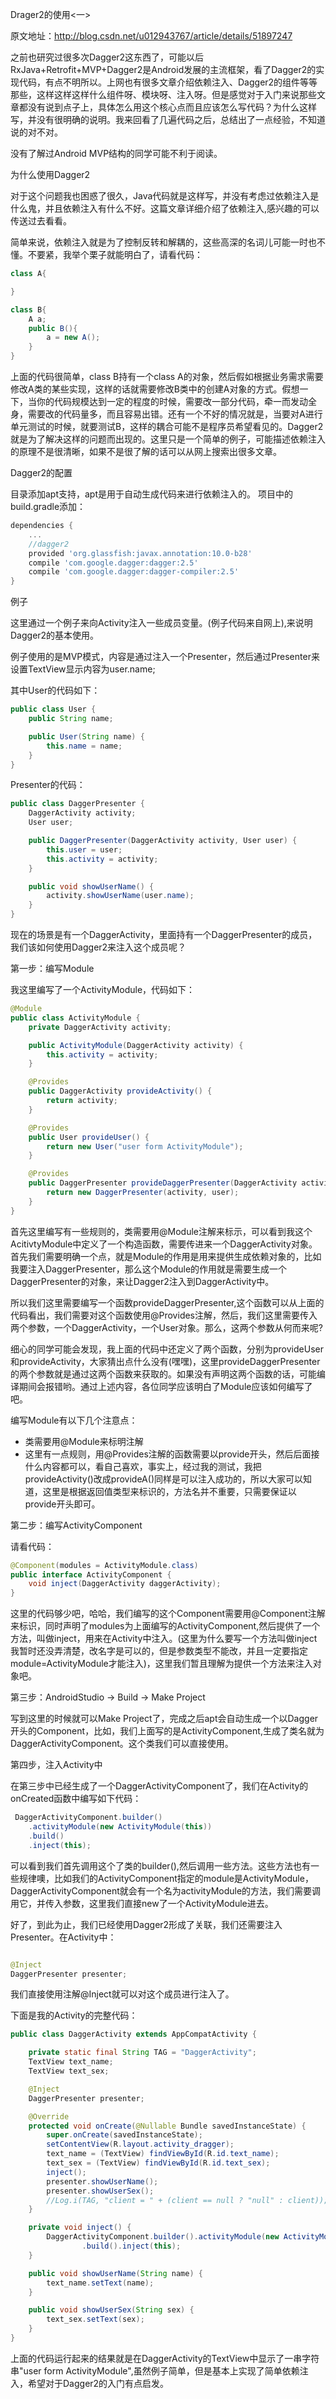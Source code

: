 Drager2的使用<一>

原文地址：http://blog.csdn.net/u012943767/article/details/51897247

之前也研究过很多次Dagger2这东西了，可能以后RxJava+Retrofit+MVP+Dagger2是Android发展的主流框架，看了Dagger2的实现代码，有点不明所以。上网也有很多文章介绍依赖注入、Dagger2的组件等等那些，这样这样这样什么组件呀、模块呀、注入呀。但是感觉对于入门来说那些文章都没有说到点子上，具体怎么用这个核心点而且应该怎么写代码？为什么这样写，并没有很明确的说明。我来回看了几遍代码之后，总结出了一点经验，不知道说的对不对。

没有了解过Android MVP结构的同学可能不利于阅读。

为什么使用Dagger2

对于这个问题我也困惑了很久，Java代码就是这样写，并没有考虑过依赖注入是什么鬼，并且依赖注入有什么不好。这篇文章详细介绍了依赖注入,感兴趣的可以传送过去看看。

简单来说，依赖注入就是为了控制反转和解耦的，这些高深的名词儿可能一时也不懂。不要紧，我举个栗子就能明白了，请看代码：

```java
class A{

}

class B{
    A a;
    public B(){
        a = new A();
    }
}
```

上面的代码很简单，class B持有一个class A的对象，然后假如根据业务需求需要修改A类的某些实现，这样的话就需要修改B类中的创建A对象的方式。假想一下，当你的代码规模达到一定的程度的时候，需要改一部分代码，牵一而发动全身，需要改的代码量多，而且容易出错。还有一个不好的情况就是，当要对A进行单元测试的时候，就要测试B，这样的耦合可能不是程序员希望看见的。Dagger2就是为了解决这样的问题而出现的。这里只是一个简单的例子，可能描述依赖注入的原理不是很清晰，如果不是很了解的话可以从网上搜索出很多文章。

Dagger2的配置

目录添加apt支持，apt是用于自动生成代码来进行依赖注入的。
项目中的build.gradle添加：

```gradle
dependencies {
    ...
    //dagger2
    provided 'org.glassfish:javax.annotation:10.0-b28'
    compile 'com.google.dagger:dagger:2.5'
    compile 'com.google.dagger:dagger-compiler:2.5'
}
```

例子

这里通过一个例子来向Activity注入一些成员变量。(例子代码来自网上),来说明Dagger2的基本使用。

例子使用的是MVP模式，内容是通过注入一个Presenter，然后通过Presenter来设置TextView显示内容为user.name;

其中User的代码如下：

```java
public class User {
    public String name;

    public User(String name) {
        this.name = name;
    }
}
```

Presenter的代码：

```java
public class DaggerPresenter {
    DaggerActivity activity;
    User user;

    public DaggerPresenter(DaggerActivity activity, User user) {
        this.user = user;
        this.activity = activity;
    }

    public void showUserName() {
        activity.showUserName(user.name);
    }
}
```

现在的场景是有一个DaggerActivity，里面持有一个DaggerPresenter的成员，我们该如何使用Dagger2来注入这个成员呢？

第一步：编写Module

我这里编写了一个ActivityModule，代码如下：

```java
@Module
public class ActivityModule {
    private DaggerActivity activity;

    public ActivityModule(DaggerActivity activity) {
        this.activity = activity;
    }

    @Provides
    public DaggerActivity provideActivity() {
        return activity;
    }

    @Provides
    public User provideUser() {
        return new User("user form ActivityModule");
    }

    @Provides
    public DaggerPresenter provideDaggerPresenter(DaggerActivity activity, User user) {
        return new DaggerPresenter(activity, user);
    }
}
```

首先这里编写有一些规则的，类需要用@Module注解来标示，可以看到我这个AcitivtyModule中定义了一个构造函数，需要传进来一个DaggerActivity对象。
[]()
首先我们需要明确一个点，就是Module的作用是用来提供生成依赖对象的，比如我要注入DaggerPresenter，那么这个Module的作用就是需要生成一个DaggerPresenter的对象，来让Dagger2注入到DaggerActivity中。

所以我们这里需要编写一个函数provideDaggerPresenter,这个函数可以从上面的代码看出，我们需要对这个函数使用@Provides注解，然后，我们这里需要传入两个参数，一个DaggerActivity，一个User对象。那么，这两个参数从何而来呢?

细心的同学可能会发现，我上面的代码中还定义了两个函数，分别为provideUser和provideActivity，大家猜出点什么没有(嘿嘿)，这里provideDaggerPresenter的两个参数就是通过这两个函数来获取的。如果没有声明这两个函数的话，可能编译期间会报错哟。通过上述内容，各位同学应该明白了Module应该如何编写了吧。

编写Module有以下几个注意点：

- 类需要用@Module来标明注解
- 这里有一点规则，用@Provides注解的函数需要以provide开头，然后后面接什么内容都可以，看自己喜欢，事实上，经过我的测试，我把provideActivity()改成provideA()同样是可以注入成功的，所以大家可以知道，这里是根据返回值类型来标识的，方法名并不重要，只需要保证以provide开头即可。

第二步：编写ActivityComponent

请看代码：

```java
@Component(modules = ActivityModule.class)
public interface ActivityComponent {
    void inject(DaggerActivity daggerActivity);
}
```

这里的代码够少吧，哈哈，我们编写的这个Component需要用@Component注解来标识，同时声明了modules为上面编写的ActivityComponent,然后提供了一个方法，叫做inject，用来在Activity中注入。(这里为什么要写一个方法叫做inject我暂时还没弄清楚，改名字是可以的，但是参数类型不能改，并且一定要指定module=ActivityModule才能注入)，这里我们暂且理解为提供一个方法来注入对象吧。

第三步：AndroidStudio -> Build -> Make Project

写到这里的时候就可以Make Project了，完成之后apt会自动生成一个以Dagger开头的Component，比如，我们上面写的是ActivityComponent,生成了类名就为DaggerActivityComponent。这个类我们可以直接使用。

第四步，注入Activity中

在第三步中已经生成了一个DaggerActivityComponent了，我们在Activity的onCreated函数中编写如下代码：

```java
 DaggerActivityComponent.builder()
    .activityModule(new ActivityModule(this))
    .build()
    .inject(this);
```

可以看到我们首先调用这个了类的builder(),然后调用一些方法。这些方法也有一些规律噢，比如我们的ActivityComponent指定的module是ActivityModule，DaggerActivityComponent就会有一个名为activityModule的方法，我们需要调用它，并传入参数，这里我们直接new了一个ActivityModule进去。

好了，到此为止，我们已经使用Dagger2形成了关联，我们还需要注入Presenter。在Activity中：
```java

@Inject
DaggerPresenter presenter;

````
我们直接使用注解@Inject就可以对这个成员进行注入了。

下面是我的Activity的完整代码：
```java
public class DaggerActivity extends AppCompatActivity {

    private static final String TAG = "DaggerActivity";
    TextView text_name;
    TextView text_sex;

    @Inject
    DaggerPresenter presenter;

    @Override
    protected void onCreate(@Nullable Bundle savedInstanceState) {
        super.onCreate(savedInstanceState);
        setContentView(R.layout.activity_dragger);
        text_name = (TextView) findViewById(R.id.text_name);
        text_sex = (TextView) findViewById(R.id.text_sex);
        inject();
        presenter.showUserName();
        presenter.showUserSex();
        //Log.i(TAG, "client = " + (client == null ? "null" : client));
    }

    private void inject() {
        DaggerActivityComponent.builder().activityModule(new ActivityModule(this))
                .build().inject(this);
    }

    public void showUserName(String name) {
        text_name.setText(name);
    }

    public void showUserSex(String sex) {
        text_sex.setText(sex);
    }
}
```

上面的代码运行起来的结果就是在DaggerActivity的TextView中显示了一串字符串"user form ActivityModule",虽然例子简单，但是基本上实现了简单依赖注入，希望对于Dagger2的入门有点启发。